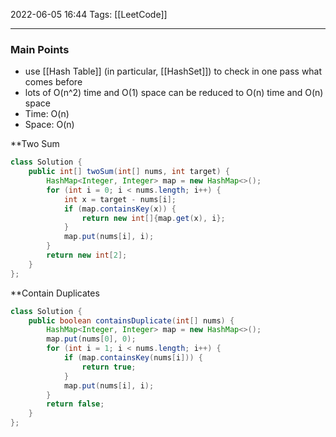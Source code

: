 2022-06-05 16:44
Tags: [[LeetCode]] 
- - - - - - - - - - - - - - - - - - - - - - - - - - - - -   

### Main Points
+ use [[Hash Table]] (in particular, [[HashSet]]) to check in one pass what comes before
+ lots of O(n^2) time and O(1) space can be reduced to O(n) time and O(n) space
+ Time: O(n)
+ Space: O(n)

**Two Sum

``` Java
class Solution {
    public int[] twoSum(int[] nums, int target) {
        HashMap<Integer, Integer> map = new HashMap<>();
        for (int i = 0; i < nums.length; i++) {
            int x = target - nums[i];
            if (map.containsKey(x)) {
                return new int[]{map.get(x), i};
            }
            map.put(nums[i], i);
        }
        return new int[2];
    }
};
```

**Contain Duplicates
``` Java
class Solution {
    public boolean containsDuplicate(int[] nums) {
        HashMap<Integer, Integer> map = new HashMap<>();
        map.put(nums[0], 0);
        for (int i = 1; i < nums.length; i++) {
            if (map.containsKey(nums[i])) {
                return true;
            }
            map.put(nums[i], i);
        }
        return false;
    }
};
```

